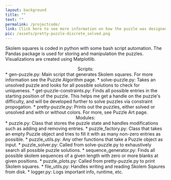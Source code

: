 ```yaml
---
layout: background
title: ""
text: ""
permalink: /projectcode/
link: Click here to see more information on how the puzzle was designed.
pic: /assets/pretty-puzzle-discrete_solved.png
---
```

Skolem squares is coded in python with some bash script automation. The Pandas package is used for storing and manipulation the puzzles. Visualizations are created using Matplotlib.

<center>Scripts:</center>
* gen-puzzle.py: Main script that generates Skolem squares. For more information see the Puzzle Algorithm page.
* solve-puzzle.py: Takes an unsolved puzzle and looks for all possible solutions to check for uniqueness.
* get-puzzle-constraints.py: Finds all possible entries in the starting position of the puzzle. This helps me get a handle on the puzzle's difficulty, and will be developed further to solve puzzles via constraint propogation.
* pretty-puzzle.py: Prints out the puzzles, either solved or unsolved and with or without colors. For more, see Puzzle Art page.

<center>Modules:</center>
* puzzle.py: Class that stores the puzzle state and handles modifications such as adding and removing entries.
* puzzle_factory.py: Class that takes an empty Puzzle object and tries to fill it with as many non-zero entries as possible.
* puzzle_utils.py: Any other functions that take a Puzzle object as input.
* puzzle_solver.py: Called from solve-puzzle.py to exhaustively search all possible puzzle solutions.
* sequence_generator.py: Finds all possible skolem sequences of a given length with zero or more blanks at given positions.
* puzzle_plots.py: Called from pretty-puzzle.py to print Skolem squares.
* file_utils.py: Handles writing and reading Skolem Sqaures from disk.
* logger.py: Logs important info, runtime, etc.
